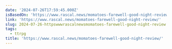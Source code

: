 ```yaml
---
date: '2024-07-26T17:59:45.000Z'
isBasedOn: 'https://www.rascal.news/momatoes-farewell-good-night-review/'
link: 'https://www.rascal.news/momatoes-farewell-good-night-review/'
slug: 2024-07-26-httpswwwrascalnewsmomatoes-farewell-good-night-review
tags:
  - ttrpg
title: 'https://www.rascal.news/momatoes-farewell-good-night-review/'
---
```

 
